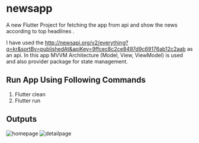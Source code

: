 # newsapp

A new Flutter Project for fetching the app from api and show the news according to top headlines .

I have used the http://newsapi.org/v2/everything?q=kr&sortBy=publishedAt&apiKey=9ffcec8c2ce8497d9c69176ab12c2aab
as an api.
In this app MVVM Architecture (Model, View, ViewModel) is used and also provider package for state management.

## Run App Using Following Commands

1. Flutter clean
2. Flutter run

## Outputs

![homepage](https://user-images.githubusercontent.com/30024247/85263368-c9aaef80-b48e-11ea-9e87-c26be5c5ce30.PNG)
![detailpage](https://user-images.githubusercontent.com/30024247/85263373-cb74b300-b48e-11ea-8c5e-3d78e4d408b6.PNG)
